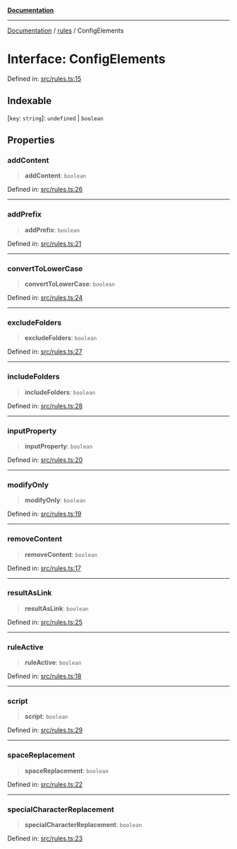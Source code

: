 [**Documentation**](../../README.md)

***

[Documentation](../../README.md) / [rules](../README.md) / ConfigElements

# Interface: ConfigElements

Defined in: [src/rules.ts:15](https://github.com/Christian-Me/folder-to-tags-plugin/blob/324c4975948764581637da1ab1e4cb12dc3f447a/src/rules.ts#L15)

## Indexable

\[`key`: `string`\]: `undefined` \| `boolean`

## Properties

### addContent

> **addContent**: `boolean`

Defined in: [src/rules.ts:26](https://github.com/Christian-Me/folder-to-tags-plugin/blob/324c4975948764581637da1ab1e4cb12dc3f447a/src/rules.ts#L26)

***

### addPrefix

> **addPrefix**: `boolean`

Defined in: [src/rules.ts:21](https://github.com/Christian-Me/folder-to-tags-plugin/blob/324c4975948764581637da1ab1e4cb12dc3f447a/src/rules.ts#L21)

***

### convertToLowerCase

> **convertToLowerCase**: `boolean`

Defined in: [src/rules.ts:24](https://github.com/Christian-Me/folder-to-tags-plugin/blob/324c4975948764581637da1ab1e4cb12dc3f447a/src/rules.ts#L24)

***

### excludeFolders

> **excludeFolders**: `boolean`

Defined in: [src/rules.ts:27](https://github.com/Christian-Me/folder-to-tags-plugin/blob/324c4975948764581637da1ab1e4cb12dc3f447a/src/rules.ts#L27)

***

### includeFolders

> **includeFolders**: `boolean`

Defined in: [src/rules.ts:28](https://github.com/Christian-Me/folder-to-tags-plugin/blob/324c4975948764581637da1ab1e4cb12dc3f447a/src/rules.ts#L28)

***

### inputProperty

> **inputProperty**: `boolean`

Defined in: [src/rules.ts:20](https://github.com/Christian-Me/folder-to-tags-plugin/blob/324c4975948764581637da1ab1e4cb12dc3f447a/src/rules.ts#L20)

***

### modifyOnly

> **modifyOnly**: `boolean`

Defined in: [src/rules.ts:19](https://github.com/Christian-Me/folder-to-tags-plugin/blob/324c4975948764581637da1ab1e4cb12dc3f447a/src/rules.ts#L19)

***

### removeContent

> **removeContent**: `boolean`

Defined in: [src/rules.ts:17](https://github.com/Christian-Me/folder-to-tags-plugin/blob/324c4975948764581637da1ab1e4cb12dc3f447a/src/rules.ts#L17)

***

### resultAsLink

> **resultAsLink**: `boolean`

Defined in: [src/rules.ts:25](https://github.com/Christian-Me/folder-to-tags-plugin/blob/324c4975948764581637da1ab1e4cb12dc3f447a/src/rules.ts#L25)

***

### ruleActive

> **ruleActive**: `boolean`

Defined in: [src/rules.ts:18](https://github.com/Christian-Me/folder-to-tags-plugin/blob/324c4975948764581637da1ab1e4cb12dc3f447a/src/rules.ts#L18)

***

### script

> **script**: `boolean`

Defined in: [src/rules.ts:29](https://github.com/Christian-Me/folder-to-tags-plugin/blob/324c4975948764581637da1ab1e4cb12dc3f447a/src/rules.ts#L29)

***

### spaceReplacement

> **spaceReplacement**: `boolean`

Defined in: [src/rules.ts:22](https://github.com/Christian-Me/folder-to-tags-plugin/blob/324c4975948764581637da1ab1e4cb12dc3f447a/src/rules.ts#L22)

***

### specialCharacterReplacement

> **specialCharacterReplacement**: `boolean`

Defined in: [src/rules.ts:23](https://github.com/Christian-Me/folder-to-tags-plugin/blob/324c4975948764581637da1ab1e4cb12dc3f447a/src/rules.ts#L23)
